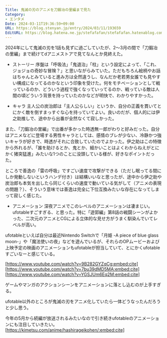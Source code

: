 ```yaml
---
Title: 鬼滅の刃のアニメを刀鍛冶の里編まで見た
Category:
- エンタメ
Date: 2024-03-11T19:36:59+09:00
URL: https://blog.stenyan.jp/entry/2024/03/11/193659
EditURL: https://blog.hatena.ne.jp/stefafafan/stefafafan.hatenablog.com/atom/entry/6801883189089953129
---
```


2024年にして鬼滅の刃を1話も見ずに過ごしていたが、2〜3月の間で「刀鍛冶の里編」まで続けてdアニメストアで見てなんとか見終えた。

* ストーリー
序盤は「呼吸法」「鬼退治」「柱」という設定によって、「これ、ジョジョの奇妙な冒険？」と思いながらみていた。ただもちろん絵柄やお話はちゃんとみていると進み方は全然違うし、なんだか老若男女誰でも見やすい構成になってるのかなという印象を受けた。何をモチベーションとして戦っているのか、どういう過程で強くなっていってるのか、戦っている敵は人間の頃どういう背景を持っていたのかなどが明快で、わかりやすかった。

* キャラ
主人公の炭治郎は「主人公らしい」というか、自分の正義を貫いてとにかく敵を倒すまっすぐな心を持っていてよい。良いのだが、個人的には伊之助推しで、途中から出番が全然なくて寂しかった。

また、「刀鍛冶の里編」で出番が多かった時透無一郎がわりと好みだった。自分はアニメなどに登場する男性キャラとしては、感情のブレが少ない、冷静かつ強いキャラが好きで、時透がそれに合致していたのでよかった。伊之助はこの特徴から外れるが、「誰を助けるとか、鬼とか、細かいことはよくわからねえがとにかく猪突猛進」みたいな1つのことに没頭している様が、好きなポイントだった。

ところで善逸の「雷の呼吸」ですごい速度で攻撃ができる（ただし眠ってる間にしか発動しないというハンデ付き）は結構いいなと思ったが、途中から伊之助や炭治郎も本気を出したら同じくらいの速度で動いている気がして（アニメの表現の問題？）、そういう意味では善逸は完全に下位互換みたいな存在になってしまって寂しく感じた。

* アニメーション
深夜アニメでこのレベルのアニメーションは凄まじい。ufotableすごすぎる、と思った。特に「遊郭編」第8話の戦闘シーンがよかった、二次元のアニメとCGによる立体的な見せ方がうまく馴染んでいてレベルが高い。

ufotableといえば自分は最近Nintendo Switchで「月姫 -A piece of blue glass moon-」や「魔法使いの夜」などを遊んでいるが、それらのOPムービーおよび上映予定の映画のアニメーションもufotableが担当していて、とにかくufotableすごいなーと感じている。

[https://www.youtube.com/watch?v=9B282GYZqCg:embed:cite]
[https://www.youtube.com/watch?v=7bu39dMD5MA:embed:cite]
[https://www.youtube.com/watch?v=YGSJUm6Eq2M:embed:cite]

ゲームやマンガのアクションシーンをアニメーションに落とし込むのが上手すぎる。

ufotable以外のところが鬼滅の刃をアニメ化していたら一体どうなったんだろうと少し思う。

今年の5月から続編が放送されるみたいなので引き続きufotableのアニメーションにも注目していきたい。
[https://kimetsu.com/anime/hashirageikohen/:embed:cite]
